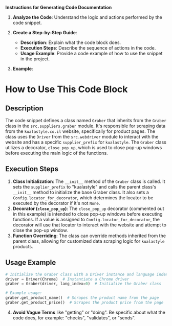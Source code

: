 **Instructions for Generating Code Documentation**

1. **Analyze the Code**: Understand the logic and actions performed by the code snippet.

2. **Create a Step-by-Step Guide**:
    - **Description**: Explain what the code block does.
    - **Execution Steps**: Describe the sequence of actions in the code.
    - **Usage Example**: Provide a code example of how to use the snippet in the project.

3. **Example**:

How to Use This Code Block
=========================================================================================

Description
-------------------------
The code snippet defines a class named `Graber` that inherits from the `Graber` class in the `src.suppliers.graber` module. It's responsible for scraping data from the `kualastyle.co.il` website, specifically for product pages. The class uses the `Driver` from the `src.webdriver` module to interact with the website and has a specific `supplier_prefix` for `kualastyle`. The `Graber` class utilizes a decorator, `close_pop_up`, which is used to close pop-up windows before executing the main logic of the functions.

Execution Steps
-------------------------
1. **Class Initialization**: The `__init__` method of the `Graber` class is called. It sets the `supplier_prefix` to "kualastyle" and calls the parent class's `__init__` method to initialize the base Graber class. It also sets a `Config.locator_for_decorator`, which determines the locator to be executed by the decorator if it's not `None`.
2. **Decorator (`close_pop_up`)**: The `close_pop_up` decorator (commented out in this example) is intended to close pop-up windows before executing functions. If a value is assigned to `Config.locator_for_decorator`, the decorator will use that locator to interact with the website and attempt to close the pop-up window.
3. **Function Overriding**: The class can override methods inherited from the parent class, allowing for customized data scraping logic for `kualastyle` products.

Usage Example
-------------------------

```python
# Initialize the Graber class with a Driver instance and language index
driver = Driver(Chrome)  # Instantiate a Chrome driver
graber = Graber(driver, lang_index=0)  # Initialize the Graber class

# Example usage:
graber.get_product_name()  # Scrapes the product name from the page
graber.get_product_price()  # Scrapes the product price from the page
```

4. **Avoid Vague Terms** like "getting" or "doing". Be specific about what the code does, for example: "checks", "validates", or "sends".